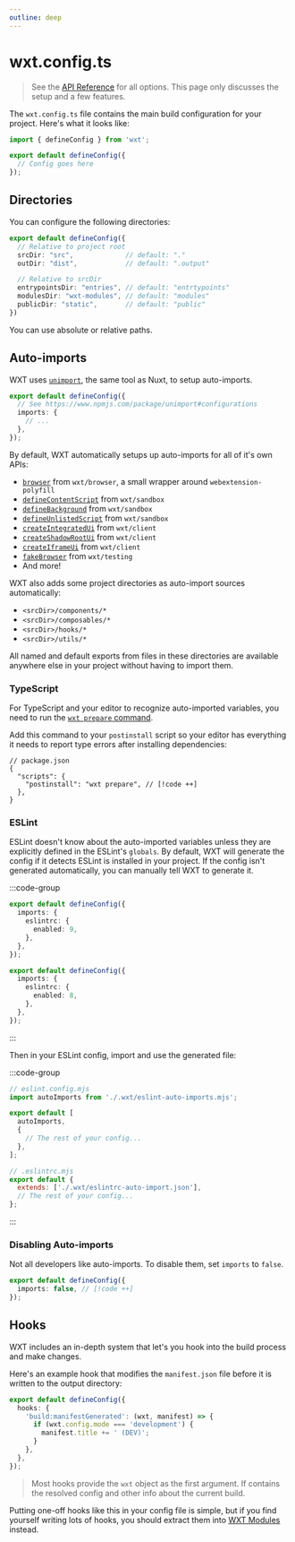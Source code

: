 ```yaml
---
outline: deep
---
```


# wxt.config.ts

> See the [API Reference](/api/reference/wxt/interfaces/InlineConfig) for all options. This page only discusses the setup and a few features.

The `wxt.config.ts` file contains the main build configuration for your project. Here's what it looks like:

```ts
import { defineConfig } from 'wxt';

export default defineConfig({
  // Config goes here
});
```

## Directories

You can configure the following directories:

<!-- prettier-ignore -->
```ts
export default defineConfig({
  // Relative to project root
  srcDir: "src",             // default: "."
  outDir: "dist",            // default: ".output"

  // Relative to srcDir
  entrypointsDir: "entries", // default: "entrtypoints"
  modulesDir: "wxt-modules", // default: "modules"
  publicDir: "static",       // default: "public"
})
```

You can use absolute or relative paths.

## Auto-imports

WXT uses [`unimport`](https://www.npmjs.com/package/unimport), the same tool as Nuxt, to setup auto-imports.

```ts
export default defineConfig({
  // See https://www.npmjs.com/package/unimport#configurations
  imports: {
    // ...
  },
});
```

By default, WXT automatically setups up auto-imports for all of it's own APIs:

- [`browser`](/api/reference/wxt/browser/variables/browser) from `wxt/browser`, a small wrapper around `webextension-polyfill`
- [`defineContentScript`](/api/reference/wxt/sandbox/functions/defineContentScript) from `wxt/sandbox`
- [`defineBackground`](/api/reference/wxt/sandbox/functions/defineBackground) from `wxt/sandbox`
- [`defineUnlistedScript`](/api/reference/wxt/sandbox/functions/defineUnlistedScript) from `wxt/sandbox`
- [`createIntegratedUi`](/api/reference/wxt/client/functions/createIntegratedUi) from `wxt/client`
- [`createShadowRootUi`](/api/reference/wxt/client/functions/createShadowRootUi) from `wxt/client`
- [`createIframeUi`](/api/reference/wxt/client/functions/createIframeUi) from `wxt/client`
- [`fakeBrowser`](/api/reference/wxt/testing/variables/fakeBrowser) from `wxt/testing`
- And more!

WXT also adds some project directories as auto-import sources automatically:

- `<srcDir>/components/*`
- `<srcDir>/composables/*`
- `<srcDir>/hooks/*`
- `<srcDir>/utils/*`

All named and default exports from files in these directories are available anywhere else in your project without having to import them.

### TypeScript

For TypeScript and your editor to recognize auto-imported variables, you need to run the [`wxt prepare` command](/api/cli/wxt-prepare).

Add this command to your `postinstall` script so your editor has everything it needs to report type errors after installing dependencies:

```jsonc
// package.json
{
  "scripts": {
    "postinstall": "wxt prepare", // [!code ++]
  },
}
```

### ESLint

ESLint doesn't know about the auto-imported variables unless they are explicitly defined in the ESLint's `globals`. By default, WXT will generate the config if it detects ESLint is installed in your project. If the config isn't generated automatically, you can manually tell WXT to generate it.

:::code-group

```ts [ESLint 9]
export default defineConfig({
  imports: {
    eslintrc: {
      enabled: 9,
    },
  },
});
```

```ts [ESLint 8]
export default defineConfig({
  imports: {
    eslintrc: {
      enabled: 8,
    },
  },
});
```

:::

Then in your ESLint config, import and use the generated file:

:::code-group

```js [ESLint 9]
// eslint.config.mjs
import autoImports from './.wxt/eslint-auto-imports.mjs';

export default [
  autoImports,
  {
    // The rest of your config...
  },
];
```

```js [ESLint 8]
// .eslintrc.mjs
export default {
  extends: ['./.wxt/eslintrc-auto-import.json'],
  // The rest of your config...
};
```

:::

### Disabling Auto-imports

Not all developers like auto-imports. To disable them, set `imports` to `false`.

```ts
export default defineConfig({
  imports: false, // [!code ++]
});
```

## Hooks

WXT includes an in-depth system that let's you hook into the build process and make changes.

Here's an example hook that modifies the `manifest.json` file before it is written to the output directory:

```ts
export default defineConfig({
  hooks: {
    'build:manifestGenerated': (wxt, manifest) => {
      if (wxt.config.mode === 'development') {
        manifest.title += ' (DEV)';
      }
    },
  },
});
```

> Most hooks provide the `wxt` object as the first argument. If contains the resolved config and other info about the current build.

Putting one-off hooks like this in your config file is simple, but if you find yourself writing lots of hooks, you should extract them into [WXT Modules](/guide/wxt-modules/writing-modules) instead.
